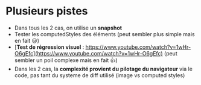 Plusieurs pistes
================

+ Dans tous les 2 cas, on utilise un **snapshot**
+ Tester les computedStyles des éléments (peut sembler plus simple mais en fait 😢)
+ [**Test de régression visuel** : https://www.youtube.com/watch?v=1wHr-O6gEfc](https://www.youtube.com/watch?v=1wHr-O6gEfc) (peut sembler un poil complexe mais en fait 👍)
+ Dans les 2 cas, la **complexité provient du pilotage du navigateur** via le code, pas tant du systeme de diff utilisé (image vs computed styles)